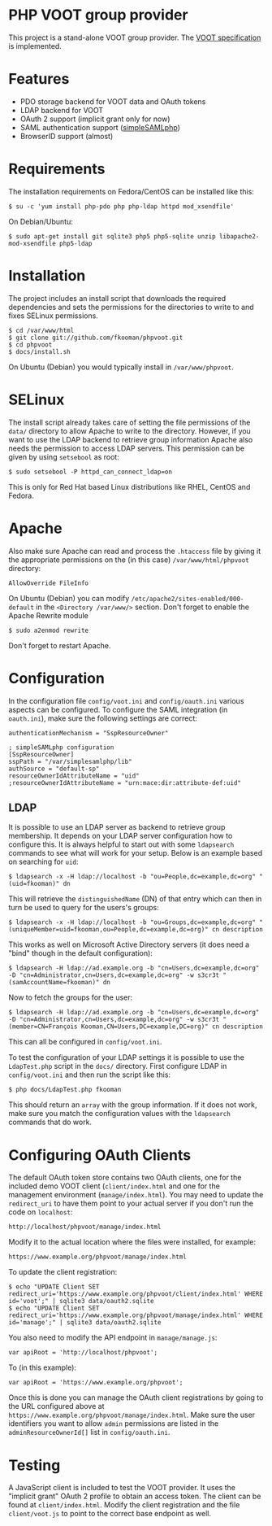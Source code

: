 # PHP VOOT group provider

This project is a stand-alone VOOT group provider. The 
[VOOT specification](http://www.openvoot.org/) is implemented.

# Features
* PDO storage backend for VOOT data and OAuth tokens
* LDAP backend for VOOT
* OAuth 2 support (implicit grant only for now)
* SAML authentication support ([simpleSAMLphp](http://www.simplesamlphp.org)) 
* BrowserID support (almost)


# Requirements
The installation requirements on Fedora/CentOS can be installed like this:

    $ su -c 'yum install php-pdo php php-ldap httpd mod_xsendfile'

On Debian/Ubuntu:

    $ sudo apt-get install git sqlite3 php5 php5-sqlite unzip libapache2-mod-xsendfile php5-ldap

# Installation
The project includes an install script that downloads the required dependencies
and sets the permissions for the directories to write to and fixes SELinux 
permissions.

    $ cd /var/www/html
    $ git clone git://github.com/fkooman/phpvoot.git
    $ cd phpvoot
    $ docs/install.sh

On Ubuntu (Debian) you would typically install in `/var/www/phpvoot`.

# SELinux
The install script already takes care of setting the file permissions of the
`data/` directory to allow Apache to write to the directory. However, if you
want to use the LDAP backend to retrieve group information Apache also needs
the permission to access LDAP servers. This permission can be given by using
`setsebool` as root:

    $ sudo setsebool -P httpd_can_connect_ldap=on

This is only for Red Hat based Linux distributions like RHEL, CentOS and 
Fedora.

# Apache
Also make sure Apache can read and process the `.htaccess` file by giving it
the appropriate permissions on the (in this case) `/var/www/html/phpvoot` 
directory:

    AllowOverride FileInfo

On Ubuntu (Debian) you can modify `/etc/apache2/sites-enabled/000-default` in
the `<Directory /var/www/>` section. Don't forget to enable the Apache Rewrite
module
    
    $ sudo a2enmod rewrite

Don't forget to restart Apache.

# Configuration
In the configuration file `config/voot.ini` and `config/oauth.ini` various 
aspects can be configured. To configure the SAML integration (in `oauth.ini`), 
make sure the following settings are correct:

    authenticationMechanism = "SspResourceOwner"

    ; simpleSAMLphp configuration
    [SspResourceOwner]
    sspPath = "/var/simplesamlphp/lib"
    authSource = "default-sp"
    resourceOwnerIdAttributeName = "uid"
    ;resourceOwnerIdAttributeName = "urn:mace:dir:attribute-def:uid"

## LDAP 
It is possible to use an LDAP server as backend to retrieve group membership.
It depends on your LDAP server configuration how to configure this. It is 
always helpful to start out with some `ldapsearch` commands to see what will 
work for your setup. Below is an example based on searching for `uid`:

    $ ldapsearch -x -H ldap://localhost -b "ou=People,dc=example,dc=org" "(uid=fkooman)" dn

This will retrieve the `distinguishedName` (DN) of that entry which can then in
turn be used to query for the users's groups:

    $ ldapsearch -x -H ldap://localhost -b "ou=Groups,dc=example,dc=org" "(uniqueMember=uid=fkooman,ou=People,dc=example,dc=org)" cn description

This works as well on Microsoft Active Directory servers (it does need a "bind" 
though in the default configuration):

    $ ldapsearch -H ldap://ad.example.org -b "cn=Users,dc=example,dc=org" -D "cn=Administrator,cn=Users,dc=example,dc=org" -w s3cr3t "(samAccountName=fkooman)" dn

Now to fetch the groups for the user:

    $ ldapsearch -H ldap://ad.example.org -b "cn=Users,dc=example,dc=org" -D "cn=Administrator,cn=Users,dc=example,dc=org" -w s3cr3t "(member=CN=François Kooman,CN=Users,DC=example,DC=org)" cn description

This can all be configured in `config/voot.ini`.

To test the configuration of your LDAP settings it is possible to use the 
`LdapTest.php` script in the `docs/` directory. First configure LDAP in 
`config/voot.ini` and then run the script like this:

    $ php docs/LdapTest.php fkooman

This should return an `array` with the group information. If it does not work,
make sure you match the configuration values with the `ldapsearch` commands 
that do work.

# Configuring OAuth Clients

The default OAuth token store contains two OAuth clients, one for the included
demo VOOT client (`client/index.html` and one for the management environment 
(`manage/index.html`). You may need to update the `redirect_uri` to have them
point to your actual server if you don't run the code on `localhost`:

    http://localhost/phpvoot/manage/index.html

Modify it to the actual location where the files were installed, for example:

    https://www.example.org/phpvoot/manage/index.html

To update the client registration:

    $ echo "UPDATE Client SET redirect_uri='https://www.example.org/phpvoot/client/index.html' WHERE id='voot';" | sqlite3 data/oauth2.sqlite
    $ echo "UPDATE Client SET redirect_uri='https://www.example.org/phpvoot/manage/index.html' WHERE id='manage';" | sqlite3 data/oauth2.sqlite

You also need to modify the API endpoint in `manage/manage.js`:

    var apiRoot = 'http://localhost/phpvoot';

To (in this example):

    var apiRoot = 'https://www.example.org/phpvoot';

Once this is done you can manage the OAuth client registrations by going to the
URL configured above at `https://www.example.org/phpvoot/manage/index.html`. Make
sure the user identifiers you want to allow `admin` permissions are listed in 
the `adminResourceOwnerId[]` list in `config/oauth.ini`.

# Testing

A JavaScript client is included to test the VOOT provider. It uses the 
"implicit grant" OAuth 2 profile to obtain an access token. The client can 
be found at `client/index.html`. Modify the client registration and the file 
`client/voot.js` to point to the correct base endpoint as well.

